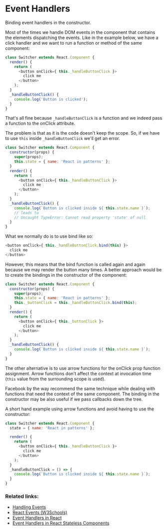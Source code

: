 # Event Handlers
Binding event handlers in the constructor.

Most of the times we handle DOM events in the component that contains the elements dispatching the events.
Like in the example below, we have a click handler and we want to run a function or method of the same component:

```javascript
class Switcher extends React.Component {
  render() {
    return (
      <button onClick={ this._handleButtonClick }>
        click me
      </button>
    );
  }
  _handleButtonClick() {
    console.log('Button is clicked');
  }
}
```
That's all fine because `_handleButtonClick` is a function and we indeed pass a function to the onClick attribute.

The problem is that as it is the code doesn't keep the scope. So, if we have to use `this` inside `_handleButtonClick` we'll get an error.
```javascript
class Switcher extends React.Component {
  constructor(props) {
    super(props);
    this.state = { name: 'React in patterns' };
  }
  render() {
    return (
      <button onClick={ this._handleButtonClick }>
        click me
      </button>
    );
  }
  _handleButtonClick() {
    console.log(`Button is clicked inside ${ this.state.name }`);
    // leads to
    // Uncaught TypeError: Cannot read property 'state' of null
  }
}
```

What we normally do is to use bind like so:
```javascript
<button onClick={ this._handleButtonClick.bind(this) }>
  click me
</button>
```
However, this means that the bind function is called again and again because we may render the button many times.
A better approach would be to create the bindings in the constructor of the component:
```javascript
class Switcher extends React.Component {
  constructor(props) {
    super(props);
    this.state = { name: 'React in patterns' };
    this._buttonClick = this._handleButtonClick.bind(this);
  }
  render() {
    return (
      <button onClick={ this._buttonClick }>
        click me
      </button>
    );
  }
  _handleButtonClick() {
    console.log(`Button is clicked inside ${ this.state.name }`);
  }
}
```

The other alternative is to use arrow functions for the onClick prop function assignment.
Arrow functions don't affect the context at invocation time (`this` value from the surrounding scope is used).

Facebook by the way recommend the same technique while dealing with functions that need the context of the same component.
The binding in the constructor may be also useful if we pass callbacks down the tree.

A short hand example using arrow functions and avoid having to use the constructor:

```javascript
class Switcher extends React.Component {
  state = { name: 'React in patterns' };

  render() {
    return (
      <button onClick={ this._handleButtonClick }>
        click me
      </button>
    );
  }
  _handleButtonClick = () => {
    console.log(`Button is clicked inside ${ this.state.name }`);
  }
}
```
### Related links:
- [Handling Events](https://reactjs.org/docs/handling-events.html)
- [React Events (W3Schools)](https://www.w3schools.com/react/react_events.asp)
- [Event Handlers in React](https://medium.com/javascript-in-plain-english/event-handlers-in-react-810571b3d2cf)
- [Event Handlers in React Stateless Components](https://stackoverflow.com/questions/39260595/event-handlers-in-react-stateless-components)